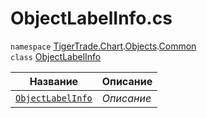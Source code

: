 
# ObjectLabelInfo.cs
`namespace` [TigerTrade.Chart](../../../../TigerTrade.Chart.md).[Objects](../../../../TigerTrade.Chart/Objects.md).[Common](../../../../TigerTrade.Chart/Objects/Common.md)  
    `class` [ObjectLabelInfo](../ObjectLabelInfo.cs.md)

| Название | Описание |
| --- | --- |
| [`ObjectLabelInfo`](./Методы/ObjectLabelInfo.md) | *Описание* |
